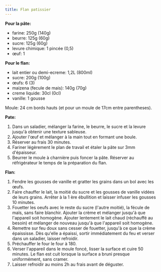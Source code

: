 ```yaml
---
title: Flan patissier
---
```



**Pour la pâte:**

-   farine: 250g (140g)
-   beurre: 125g (60g)
-   sucre: 125g (60g)
-   levure chimique: 1 pincée (0,5)
-   œuf: 1

**Pour le flan:**

-   lait entier ou demi-ecreme: 1,2L (800ml)
-   sucre: 200g (100g)
-   œufs: 6 (3)
-   maizena (fecule de mais): 140g (70g)
-   creme liquide: 30cl (0cl)
-   vanille: 1 gousse

Moule: 24 cm bords hauts (et pour un moule de 17cm entre parentheses).

**Pate:**

1.  Dans un saladier, mélanger la farine, le beurre, le sucre et la
    levure jusqu'à obtenir une texture sableuse.
2.  Ajouter l'œuf et mélanger à la main tout en formant une boule.
3.  Réserver au frais 30 minutes.
4.  Fariner légèrement le plan de travail et étaler la pâte sur 3mm
    d'épaisseur.
5.  Beurrer le moule à charnière puis foncer la pâte. Réserver au
    réfrigérateur le temps de la préparation du flan.

**Flan:**

1.  Fendre les gousses de vanille et gratter les grains dans un bol avec
    les œufs.
2.  Faire chauffer le lait, la moitié du sucre et les gousses de vanille
    vidées de leurs grains. Arrêter à la 1 ère ébullition et laisser
    infuser les gousses 10 minutes.
3.  Fouetter les oeufs avec le reste du sucre (l'autre moitié), la
    fécule de maïs, sans faire blanchir. Ajouter la crème et mélanger
    jusqu'à que l'appareil soit homogène. Ajouter lentement le lait
    chaud (réchauffé au besoin) et mélanger de nouveau jusqu'à que
    l'appareil soit homogène.
4.  Remettre sur feu doux sans cesser de fouetter, jusqu'à ce que la
    crème épaississe. Dès qu'elle a épaissi, sortir immédiatement du
    feu et verser dans un saladier, laisser refroidir.
5.  Préchauffer le four le four à 180.
6.  Verser l'appareil dans le moule foncé, lisser la surface et cuire
    50 minutes. Le flan est cuit lorsque la surface a bruni presque
    uniformément, sans cramer.
7.  Laisser refroidir au moins 2h au frais avant de déguster.

